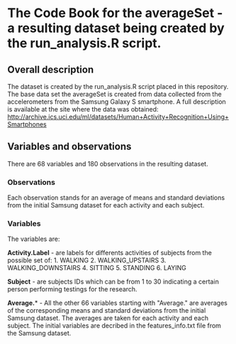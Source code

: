 
# The Code Book for the averageSet - a resulting dataset being created by the run_analysis.R script.

## Overall description 

The dataset is created by the run_analysis.R script placed in this repository. 
The base data set the averageSet is created from data collected from the accelerometers from the Samsung Galaxy S smartphone.
A full description is available at the site where the data was obtained: http://archive.ics.uci.edu/ml/datasets/Human+Activity+Recognition+Using+Smartphones

## Variables and observations

There are 68 variables and 180 observations in the resulting dataset.

### Observations

Each observation stands for an average of means and standard deviations from the initial Samsung dataset for each activity and each subject.

### Variables

The variables are:

**Activity.Label** - are labels for differents activities of subjects from the possible set of:
      1. WALKING
      2. WALKING_UPSTAIRS
      3. WALKING_DOWNSTAIRS
      4. SITTING
      5. STANDING
      6. LAYING
      
**Subject** - are subjects IDs which can be from 1 to 30 indicating a certain person performing testings for the research.

**Average.*** - All the other 66 variables starting with "Average." are averages of the corresponding means and standard deviations from the initial Samsung dataset. 
The averages are taken for each activity and each subject. 
The initial variables are decribed in the features_info.txt file from the Samsung dataset.
